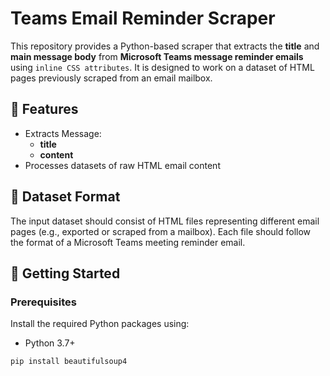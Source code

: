 # Teams Email Reminder Scraper

This repository provides a Python-based scraper that extracts the **title** and **main message body** from **Microsoft Teams message reminder emails** using `inline CSS attributes`. It is designed to work on a dataset of HTML pages previously scraped from an email mailbox.

## 🧾 Features

- Extracts Message:
  - **title**
  - **content**
- Processes datasets of raw HTML email content

## 📁 Dataset Format

The input dataset should consist of HTML files representing different email pages (e.g., exported or scraped from a mailbox). Each file should follow the format of a Microsoft Teams meeting reminder email.

## 🚀 Getting Started

### Prerequisites


Install the required Python packages using:

- Python 3.7+
```bash
pip install beautifulsoup4
